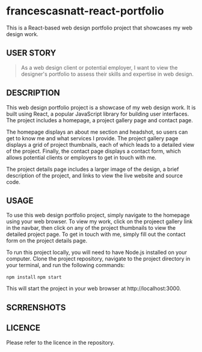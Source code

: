 # francescasnatt-react-portfolio
This is a React-based web design portfolio project that showcases my web design work.

## USER STORY

> As a web design client or potential employer, I want to view the designer's portfolio to assess their skills and expertise in web design.

## DESCRIPTION

This web design portfolio project is a showcase of my web design work. It is built using React, a popular JavaScript library for building user interfaces. The project includes a homepage, a project gallery page and contact page.

The homepage displays an about me section and headshot, so users can get to know me and what services I provide. The project gallery page displays a grid of project thumbnails, each of which leads to a detailed view of the project. Finally, the contact page displays a contact form, which allows potential clients or employers to get in touch with me.

The project details page includes a larger image of the design, a brief description of the project, and links to view the live website and source code.

## USAGE

To use this web design portfolio project, simply navigate to the homepage using your web browser. To view my work, click on the projeect gallery link in the navbar, then click on any of the project thumbnails to view the detailed project page. To get in touch with me, simply fill out the contact form on the project details page.

To run this project locally, you will need to have Node.js installed on your computer. Clone the project repository, navigate to the project directory in your terminal, and run the following commands:

`npm install`
`npm start`

This will start the project in your web browser at http://localhost:3000.


## SCRRENSHOTS

<!-- ![screenshot of team profiles](./images/TeamProfiles.png) -->

## LICENCE
Please refer to the licence in the repository.
  